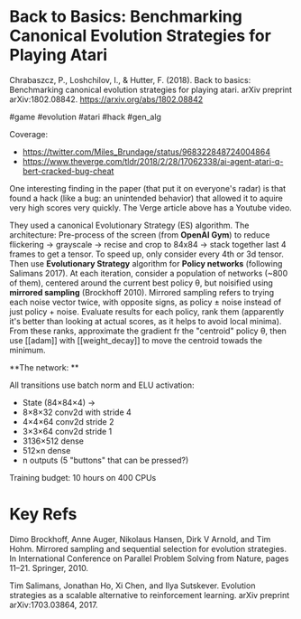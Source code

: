 # Back to Basics: Benchmarking Canonical Evolution Strategies for Playing Atari

Chrabaszcz, P., Loshchilov, I., & Hutter, F. (2018). Back to basics: Benchmarking canonical evolution strategies for playing atari. arXiv preprint arXiv:1802.08842.
https://arxiv.org/abs/1802.08842

#game #evolution #atari #hack #gen_alg

Coverage:
* https://twitter.com/Miles_Brundage/status/968322848724004864
* https://www.theverge.com/tldr/2018/2/28/17062338/ai-agent-atari-q-bert-cracked-bug-cheat

One interesting finding in the paper (that put it on everyone's radar) is that found a hack (like a bug: an unintended behavior) that allowed it to aquire very high scores very quickly. The Verge article above has a Youtube video.

They used a canonical Evolutionary Strategy (ES) algorithm. The architecture: Pre-process of the screen (from **OpenAI Gym**) to reduce flickering → grayscale → recise and crop to 84x84 → stack together last 4 frames to get a tensor. To speed up, only consider every 4th or 3d tensor. Then use **Evolutionary Strategy** algorithm for **Policy networks** (following Salimans 2017). At each iteration, consider a population of networks (~800 of them), centered around the current best policy θ, but noisified using **mirrored sampling** (Brockhoff 2010). Mirrored sampling refers to trying each noise vector twice, with opposite signs, as policy ± noise instead of just policy + noise. Evaluate results for each policy, rank them (apparently it's better than looking at actual scores, as it helps to avoid local minima). From these ranks, approximate the gradient fr the "centroid" policy θ, then use [[adam]] with [[weight_decay]] to move the centroid towads the minimum.

**The network: **

All transitions use batch norm and ELU activation:
* State (84×84×4) →
* 8×8×32 conv2d with stride 4
* 4×4×64 conv2d stride 2
* 3×3×64 conv2d stride 1
* 3136×512 dense
* 512×n dense
* n outputs (5 "buttons" that can be pressed?)

Training budget: 10 hours on 400 CPUs

# Key Refs

Dimo Brockhoff, Anne Auger, Nikolaus
Hansen, Dirk V Arnold, and Tim Hohm. Mirrored sampling
and sequential selection for evolution strategies. In International
Conference on Parallel Problem Solving from Nature, pages 11–21.
Springer, 2010.

Tim Salimans, Jonathan Ho, Xi Chen, and
Ilya Sutskever. Evolution strategies as a scalable alternative to
reinforcement learning. arXiv preprint arXiv:1703.03864, 2017.